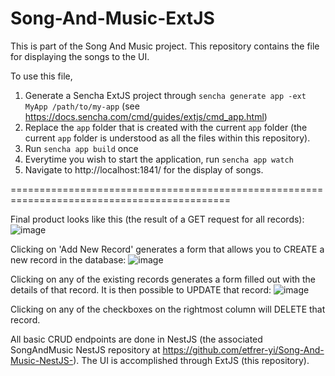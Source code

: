 # Song-And-Music-ExtJS

This is part of the Song And Music project. This repository contains the file for displaying the songs to the UI.

To use this file, 
1. Generate a Sencha ExtJS project through `sencha generate app -ext MyApp /path/to/my-app` (see https://docs.sencha.com/cmd/guides/extjs/cmd_app.html)
2. Replace the `app` folder that is created with the current `app` folder (the current `app` folder is understood as all the files within this repository).
3. Run `sencha app build` once
4. Everytime you wish to start the application, run `sencha app watch`
5. Navigate to http://localhost:1841/ for the display of songs. 


============================================================================================

Final product looks like this (the result of a GET request for all records):
![image](https://user-images.githubusercontent.com/77317763/131038175-1bd7004b-6280-402c-94b8-11c4b7f45ca9.png)

Clicking on 'Add New Record' generates a form that allows you to CREATE a new record in the database:
![image](https://user-images.githubusercontent.com/77317763/131038289-1f4e6890-1fac-4933-a0df-03b7aad08782.png)

Clicking on any of the existing records generates a form filled out with the details of that record. It is then possible to UPDATE that record:
![image](https://user-images.githubusercontent.com/77317763/131038393-59609617-8229-4399-9c4c-c671ee71a741.png)

Clicking on any of the checkboxes on the rightmost column will DELETE that record.

All basic CRUD endpoints are done in NestJS (the associated SongAndMusic NestJS repository at https://github.com/etfrer-yi/Song-And-Music-NestJS-). The UI is accomplished through ExtJS (this repository).
